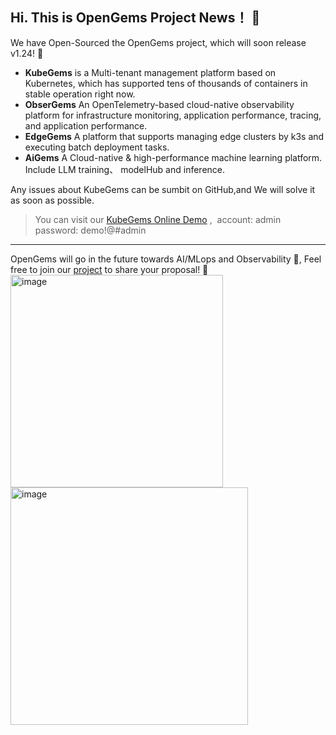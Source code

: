## Hi. This is OpenGems Project News！ 🎉

We have Open-Sourced the OpenGems project, which will soon release v1.24! 🎁

- **KubeGems** is a Multi-tenant management platform based on Kubernetes, which has supported tens of thousands of containers in stable operation right now.
- **ObserGems** An OpenTelemetry-based cloud-native observability platform for infrastructure monitoring, application performance, tracing, and application performance.
- **EdgeGems** A platform that supports managing edge clusters by k3s and executing batch deployment tasks.
- **AiGems** A Cloud-native & high-performance machine learning platform. Include LLM training、 modelHub and inference. 

Any issues about KubeGems can be sumbit on GitHub,and We will solve it as soon as possible.

>You can visit our [KubeGems Online Demo](https://demo.kubegems.io/) ,&nbsp; account: admin &nbsp;&nbsp; password: demo!@#admin

---
OpenGems will go in the future towards AI/MLops and Observability 👀, Feel free to join our [project](https://github.com/orgs/kubegems/projects/9) to share your proposal! 👋
<img width="340" alt="image" src="https://github.com/kubegems/.github/assets/2688646/6c340681-02fe-4073-912e-5f0ded21aef9">
<img width="380" alt="image" src="https://github.com/kubegems/.github/assets/2688646/d535c624-bc5e-4480-a94d-72a19a0d5a1a">

